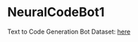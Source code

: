 # NeuralCodeBot1
Text to Code Generation Bot
Dataset: [here](https://huggingface.co/datasets/anujsahani01/TextCodeDepot)
